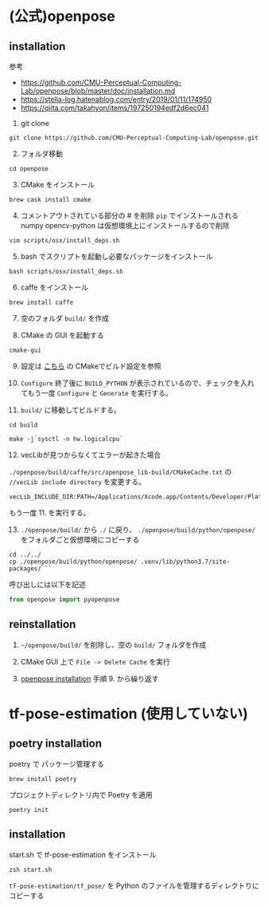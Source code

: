# (公式)openpose
## installation

参考
* https://github.com/CMU-Perceptual-Computing-Lab/openpose/blob/master/doc/installation.md
* https://stella-log.hatenablog.com/entry/2019/01/11/174950
* https://qiita.com/takahyon/items/197250194edf2d6ec041

1. git clone

```
git clone https://github.com/CMU-Perceptual-Computing-Lab/openpose.git
```

2. フォルダ移動

```
cd openpose
```

3. CMake をインストール

```
brew cask install cmake
```

4. コメントアウトされている部分の # を削除
   ```pip``` でインストールされる numpy opencv-python は仮想環境上にインストールするので削除

```
vim scripts/osx/install_deps.sh
```

5. bash でスクリプトを起動し必要なパッケージをインストール

```
bash scripts/osx/install_deps.sh
```

6. caffe をインストール

```
brew install caffe
```

7. 空のフォルダ ```build/``` を作成

8. CMake の GUI を起動する

```
cmake-gui
```

9. 設定は [こちら](https://stella-log.hatenablog.com/entry/2019/01/11/174950) の CMakeでビルド設定を参照

10. ```Configure``` 終了後に ```BUILD_PYTHON``` が表示されているので、チェックを入れてもう一度 ```Configure``` と ```Generate``` を実行する。

11. ```build/``` に移動してビルドする。

```
cd build
```

```
make -j`sysctl -n hw.logicalcpu`
```

12. vecLibが見つからなくてエラーが起きた場合

```./openpose/build/caffe/src/openpose_lib-build/CMakeCache.txt``` の ```//vecLib include directory``` を変更する。

```
vecLib_INCLUDE_DIR:PATH=/Applications/Xcode.app/Contents/Developer/Platforms/MacOSX.platform/Developer/SDKs/MacOSX.sdk/System/Library/Frameworks/Accelerate.framework/Versions/Current/Frameworks/vecLib.framework/Headers/
```

もう一度 11. を実行する。

13. ```./openpose/build/``` から ```./``` に戻り、 ```./openpose/build/python/openpose/``` をフォルダごと仮想環境にコピーする

```
cd ../../
cp ./openpose/build/python/openpose/ .venv/lib/python3.7/site-packages/```
```

呼び出しには以下を記述

``` python
from openpose import pyopenpose
```


## reinstallation

1. ```~/openpose/build/``` を削除し、空の ```build/``` フォルダを作成

2. CMake GUI 上で ```File -> Delete Cache``` を実行

3. [openpose installation](#openpose-installation) 手順 9. から繰り返す


# tf-pose-estimation (使用していない)
## poetry installation

poetry で パッケージ管理する

```
brew install poetry
```

プロジェクトディレクトリ内で Poetry を適用

```
poetry init
```

## installation

start.sh で tf-pose-estimation をインストール

```
zsh start.sh
```

```tf-pose-estimation/tf_pose/``` を Python のファイルを管理するディレクトりにコピーする
